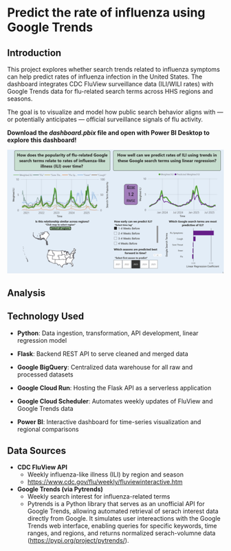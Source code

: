 # Predict the rate of influenza using Google Trends

## Introduction
This project explores whether search trends related to influenza symptoms can help predict rates of influenza infection in the United States.
The dashboard integrates CDC FluView surveillance data (ILI/WILI rates) with Google Trends data for flu-related search terms across HHS regions and seasons.

The goal is to visualize and model how public search behavior aligns with — or potentially anticipates — official surveillance signals of flu activity.

**Download the *dashboard.pbix* file and open with Power BI Desktop to explore this dashboard!** 

![Dashboard Demo](dashboard_demo.gif)

## Analysis

## Technology Used
- **Python**: Data ingestion, transformation, API development, linear regression model

-  **Flask**: Backend REST API to serve cleaned and merged data

-  **Google BigQuery**: Centralized data warehouse for all raw and processed datasets

-  **Google Cloud Run**: Hosting the Flask API as a serverless application

-  **Google Cloud Scheduler**: Automates weekly updates of FluView and Google Trends data

-  **Power BI**: Interactive dashboard for time-series visualization and regional comparisons
## Data Sources
- **CDC FluView API**
  - Weekly influenza-like illness (ILI) by region and season
  - https://www.cdc.gov/flu/weekly/fluviewinteractive.htm
- **Google Trends (via Pytrends)**
  - Weekly search interest for influenza-related terms
  - Pytrends is a Python library that serves as an unofficial API for Google Trends, allowing automated retrieval of serach interest data directly from Google. It simulates user intereactions with the Google Trends web interface, enabling queries for specific keywords, time ranges, and regions, and returns normalized serach-volumne data (https://pypi.org/project/pytrends/).